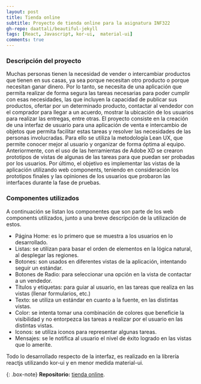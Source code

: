 ```yaml
---
layout: post
title: Tienda online
subtitle: Proyecto de tienda online para la asignatura INF322
gh-repo: daattali/beautiful-jekyll
tags: [React, Javascript, kor-ui,  material-ui]
comments: true
---
```

### Descripción del proyecto

Muchas personas tienen la necesidad de vender o intercambiar productos que tienen en sus casas, ya sea porque necesitan otro producto o porque necesitan ganar dinero. Por lo tanto, se necesita de una aplicación que permita realizar de forma segura las tareas necesarias para poder cumplir con esas necesidades, las que incluyen la capacidad de publicar sus productos, ofertar por un determinado producto, contactar al vendedor con el comprador para llegar a un acuerdo, mostrar la ubicación de los usuarios para realizar las entregas, entre otras.
El proyecto consiste en la creación de una interfaz de usuario para una aplicación de venta e intercambio de objetos que permita facilitar estas tareas y resolver las necesidades de las personas involucradas. Para ello se utiliza la metodología Lean UX, que permite conocer mejor al usuario y organizar de forma óptima al equipo. Anteriormente, con el uso de las herramientas de Adobe XD se crearon prototipos de vistas de algunas de las tareas para que puedan ser probadas por los usuarios. Por último, el objetivo es implementar las vistas de la aplicación utilizando web components, teniendo en consideración los prototipos finales y las opiniones de los usuarios que probaron las interfaces durante la fase de pruebas.

### Componentes utilizados
A continuación se listan los componentes que son parte de los web components utilizados, junto a una breve descripción de la utilización de estos.

- Página Home: es lo primero que se muestra a los usuarios en lo desarrollado.
- Listas: se utilizan para basar el orden de elementos en la lógica natural, al desplegar las regiones.
- Botones: son usados en diferentes vistas de la aplicación, intentando seguir un estándar.
- Botones de Radio: para seleccionar una opción en la vista de contactar a un vendedor.
- Títulos y etiquetas: para guiar al usuario, en las tareas que realiza en las vistas (llenar formularios, etc.)
- Texto: se utiliza un estándar en cuanto a la fuente, en las distintas vistas.
- Color: se intenta tomar una combinación de colores que beneficie la visibilidad y no entorpezca las tareas a realizar por el usuario en las distintas vistas.
- Iconos: se utiliza iconos para representar algunas tareas.
- Mensajes: se le notifica al usuario el nivel de éxito logrado en las vistas que lo amerite.

Todo lo desarrollado respecto de la interfaz, es realizado en la librería reactjs utilizando kor-ui y en menor medida material-ui.

{: .box-note}
**Repositorio:** [tienda online](https://github.com/ralbarnezs/Prototipo-Proyecto-INF322).

